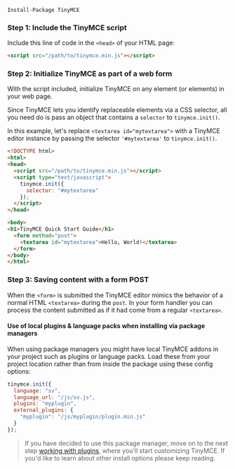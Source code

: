 ```
Install-Package TinyMCE
```

### Step 1: Include the TinyMCE script

Include this line of code in the `<head>` of your HTML page:

```html
<script src="/path/to/tinymce.min.js"></script>
```

### Step 2: Initialize TinyMCE as part of a web form

With the script included, initialize TinyMCE on any element (or elements) in your web page.

Since TinyMCE lets you identify replaceable elements via a CSS selector, all you need do is pass an object that contains a `selector` to `tinymce.init()`.

In this example, let's replace `<textarea id="mytextarea">` with a TinyMCE editor instance by passing the selector `'#mytextarea'` to `tinymce.init()`.

```html
<!DOCTYPE html>
<html>
<head>
  <script src="/path/to/tinymce.min.js"></script>
  <script type="text/javascript">
    tinymce.init({
      selector: "#mytextarea"
    });
  </script>
</head>

<body>
<h1>TinyMCE Quick Start Guide</h1>
  <form method="post">
    <textarea id="mytextarea">Hello, World!</textarea>
  </form>
</body>
</html>
```

### Step 3: Saving content with a form POST

When the `<form>` is submitted the TinyMCE editor mimics the behavior of a normal HTML `<textarea>` during the `post`. In your form handler you can process the content submitted as if it had come from a regular `<textarea>`.

#### Use of local plugins & language packs when installing via package managers

When using package managers you might have local TinyMCE addons in your project such as plugins or language packs. Load these from your project location rather than from inside the package using these config options:

```js
tinymce.init({
  language: "sv",
  language_url: "/js/sv.js",
  plugins: "myplugin",
  external_plugins: {
    "myplugin": "/js/myplugin/plugin.min.js"
  }
});
```

> If you have decided to use this package manager, move on to the next step [working with plugins](../work-with-plugins/), where you'll start customizing TinyMCE. If you'd like to learn about other install options please keep reading.
